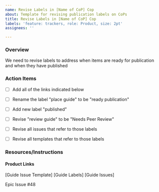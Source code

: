 ```yaml
---
name: Revise Labels in [Name of CoP] Cop
about: Template for revising publication labels on CoPs
title: Revise Labels in [Name of CoP] Cop
labels: 'feature: trackers, role: Product, size: 2pt'
assignees: ''

---
```


### Overview
We need to revise labels to address when items are ready for publication and when they have published

### Action Items
- [ ] Add all of the links indicated below
- [ ] Rename the label  "place guide" to be "ready publication"
- [ ] Add new label "published"
- [ ] Revise "review guide" to be "Needs Peer Review"
- [ ] Revise all issues that refer to those labels
- [ ] Revise all templates that refer to those labels


### Resources/Instructions

#### Product Links
[Guide Issue Template]
[Guide Labels]
[Guide Issues]

Epic Issue #48
